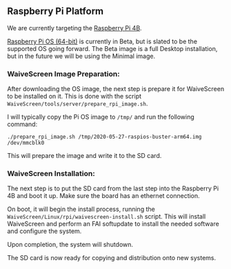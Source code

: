 ## Raspberry Pi Platform

We are currently targeting the [Raspberry Pi 4B](https://www.raspberrypi.org/products/raspberry-pi-4-model-b/specifications/).

[Raspberry Pi OS (64-bit)](https://www.raspberrypi.org/forums/viewtopic.php?t=275370) is currently in Beta, but is slated to be the supported OS going forward.  The Beta image is a full Desktop installation, but in the future we will be using the Minimal image.

### WaiveScreen Image Preparation:

After downloading the OS image, the next step is prepare it for WaiveScreen to be installed on it.  This is done with the script `WaiveScreen/tools/server/prepare_rpi_image.sh`.

I will typically copy the Pi OS image to `/tmp/` and run the following command:

`./prepare_rpi_image.sh /tmp/2020-05-27-raspios-buster-arm64.img /dev/mmcblk0`

This will prepare the image and write it to the SD card.

### WaiveScreen Installation:

The next step is to put the SD card from the last step into the Raspberry Pi 4B and boot it up.  Make sure the board has an ethernet connection.

On boot, it will begin the install process, running the `WaiveScreen/Linux/rpi/waivescreen-install.sh` script.  This will install WaiveScreen and perform an FAI softupdate to install the needed software and configure the system.

Upon completion, the system will shutdown.

The SD card is now ready for copying and distribution onto new systems.

<!--
---

### Miscellaneous Notes

-->
